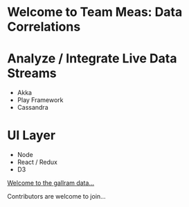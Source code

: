 # Welcome to Team Meas: Data Correlations

# Analyze / Integrate Live Data Streams
- Akka
- Play Framework
- Cassandra

# UI Layer
- Node
- React / Redux
- D3

[Welcome to the gallram data...](https://teammeas.github.io/datacorrelations/)

Contributors are welcome to join...
